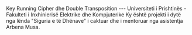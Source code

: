 Key Running Cipher dhe Double Transposition
--- Universiteti i Prishtinës - Fakulteti i Inxhinierisë Elektrike dhe Kompjuterike
Ky është projekti i dytë nga lënda "Siguria e të Dhënave" i caktuar dhe i mentoruar nga asistentja Arbena Musa.
